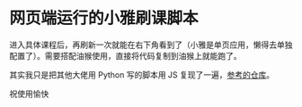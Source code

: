 # 网页端运行的小雅刷课脚本
进入具体课程后，再刷新一次就能在右下角看到了（小雅是单页应用，懒得去单独配置了）。需要搭配油猴使用，直接将代码复制到油猴上就能跑了。


其实我只是把其他大佬用 Python 写的脚本用 JS 复现了一遍，[参考的仓库](https://github.com/ChrisKimZHT/Xiaoya-Script)。


祝使用愉快
